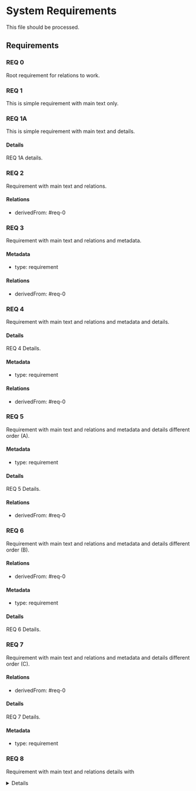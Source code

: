 # System Requirements

This file should be processed.

## Requirements

### REQ 0

Root requirement for relations to work.


### REQ 1

This is simple requirement with main text only.


### REQ 1A

This is simple requirement with main text and details.

#### Details

REQ 1A details.


### REQ 2

Requirement with main text and relations.

#### Relations
  * derivedFrom: #req-0
  
  
### REQ 3

Requirement with main text and relations and metadata.

#### Metadata
  * type: requirement

#### Relations
  * derivedFrom: #req-0
  
  
### REQ 4

Requirement with main text and relations and metadata and details.

#### Details

REQ 4 Details.

#### Metadata
  * type: requirement

#### Relations
  * derivedFrom: #req-0
  
  
### REQ 5

Requirement with main text and relations and metadata and details different order (A).

#### Metadata
  * type: requirement

#### Details

REQ 5 Details.

#### Relations
  * derivedFrom: #req-0
  
    
  
### REQ 6

Requirement with main text and relations and metadata and details different order (B).


#### Relations
  * derivedFrom: #req-0
  
 
#### Metadata
  * type: requirement

#### Details

REQ 6 Details.

  
  
### REQ 7

Requirement with main text and relations and metadata and details different order (C).


#### Relations
  * derivedFrom: #req-0
  
#### Details

REQ 7 Details.

 
#### Metadata
  * type: requirement



### REQ 8

Requirement with main text and relations details with <details> element that should not break parsing and validation.

  
#### Details

<details>
### REQ 8

Nested requirement which should not be processed as requirement.


#### Relations
  * derivedFrom: #req-0

        
</details>


#### Relations
  * derivedFrom: #req-0

        
      
  
    
  
  
  
